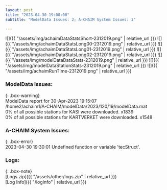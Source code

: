 ```yaml
---
layout: post
title: "2023-04-30 19:00:00"
subtitle: "ModelData Issues: 2; A-CHAIM System Issues: 1"

---
```


![]({{ "/assets/img/achaimDataStatsShort-2312019.png" | relative_url }})
![]({{ "/assets/img/achaimDataStatsLong00-2312019.png" | relative_url }})
![]({{ "/assets/img/achaimDataStatsLong01-2312019.png" | relative_url }})
![]({{ "/assets/img/achaimDataStatsLong02-2312019.png" | relative_url }})
![]({{ "/assets/img/modelDataDataStats-2312019.png" | relative_url }})
![]({{ "/assets/img/modelDataStationStats-2312019.png" | relative_url }})
![]({{ "/assets/img/achaimRunTime-2312019.png" | relative_url }})


### ModelData Issues:  
  
{: .box-warning}  
 ModelData report for 30-Apr-2023 19:15:07   
 /home2/achaim1/A-CHAIM/modelData/2023/120/19/modelData.mat   
 0% of all possible stations for KASI were downloaded. x1839   
 0% of all possible stations for KARTVERKET were downloaded. x1548   
  
### A-CHAIM System Issues:  
  
{: .box-error}  
2023-04-30 19:30:01 Undefined function or variable 'tecStruct'.  

### Logs:  
  
{: .box-note}  
[Logs.zip]({{ "/assets/other/logs.zip" | relative_url }})  
[Log Info]({{ "/logInfo" | relative_url }})  
